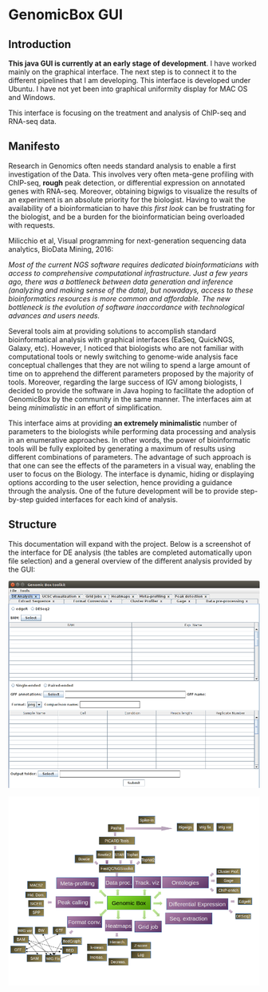 # GenomicBox GUI

## Introduction

**This java GUI is currently at an early stage of development**. 
I have worked mainly on the graphical interface. The next step is to connect 
it to the different pipelines that I am developing. This interface is 
developed under Ubuntu. I have not yet been into graphical uniformity display 
for MAC OS and Windows.

This interface is focusing on the treatment and analysis of ChIP-seq and 
RNA-seq data.

## Manifesto

Research in Genomics often needs standard analysis to enable a first 
investigation of the Data. This involves very often meta-gene profiling with 
ChIP-seq, **rough** peak detection, or differential expression on annotated 
genes with RNA-seq. Moreover, obtaining bigwigs to visualize the results of an 
experiment is an absolute priority for the biologist. Having to wait the 
availability of a bioinformatician to have *this first look* can be frustrating
 for the biologist, and be a burden for the bioinformatician being overloaded 
with requests.

Milicchio et al, Visual programming for next-generation sequencing data 
analytics, BioData Mining, 2016:

*Most of the current NGS software requires dedicated bioinformaticians with 
access to comprehensive computational infrastructure. Just a few years ago, 
there was a bottleneck between data generation and inference (analyzing and 
making sense of the data), but nowadays, access to these bioinformatics
resources is more common and affordable. The new bottleneck is the evolution of
 software inaccordance with technological advances and users needs.*

Several tools aim at providing solutions to accomplish standard 
bioinformatical analysis with graphical interfaces (EaSeq, QuickNGS, Galaxy, 
etc). However, I noticed that biologists who are not familiar with 
computational tools or newly switching to genome-wide analysis face conceptual 
challenges that they are not wiling to spend a large amount of time on to 
apprehend the different parameters proposed by the majority of tools. Moreover,
regarding the large success of IGV among biologists, I decided to provide the 
software in Java hoping to facilitate the adoption of GenomicBox by the 
community in the same manner. The interfaces aim at being *minimalistic* in an 
effort of simplification.

This interface aims at providing **an extremely minimalistic** number of 
parameters to the biologists while performing data processing and analysis in 
an enumerative approaches. In other words, the power of bioinformatic tools 
will be fully exploited by generating a maximum of results using different 
combinations of parameters. The advantage of such approach is that one can see 
the effects of the parameters in a visual way, enabling the user to focus on the
Biology. 
The interface is dynamic, hiding or displaying options according to the user 
selection, hence providing a guidance through the analysis. One of the future 
development will be to provide step-by-step guided interfaces for each kind of 
analysis. 

## Structure

This documentation will expand with the project. Below is a screenshot of the 
interface for DE analysis (the tables are completed automatically upon file 
selection) and a general overview of the different analysis provided by the 
GUI:

![Example of interface to perform Differential Expression Analysis](./images/interface.png)

![Structure of the interface](./images/structure.png)
